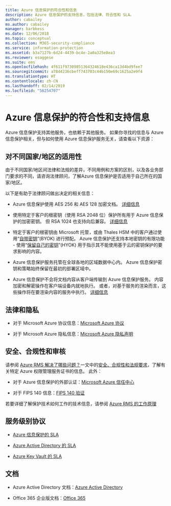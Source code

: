 ```yaml
---
title: Azure 信息保护的符合性和信息
description: Azure 信息保护的支持信息，包括法律、符合性和 SLA。
author: cabailey
ms.author: cabailey
manager: barbkess
ms.date: 12/06/2018
ms.topic: conceptual
ms.collection: M365-security-compliance
ms.service: information-protection
ms.assetid: b3a7127b-6d24-4439-bc4e-2a0a325e8ea3
ms.reviewer: esaggese
ms.suite: ems
ms.openlocfilehash: 4f611f97309851364324618e436ca13d4bd9fee7
ms.sourcegitcommit: a78d4236cbeff743703c44b150e69c1625a2e9f4
ms.translationtype: HT
ms.contentlocale: zh-CN
ms.lasthandoff: 02/14/2019
ms.locfileid: "56254707"
---
```

# <a name="compliance-and-supporting-information-for-azureinformation-protection"></a>Azure 信息保护的符合性和支持信息

Azure 信息保护支持其他服务，也依赖于其他服务。 如果你寻找的信息与 Azure 信息保护相关，但与如何使用 Azure 信息保护服务无关，请查看以下资源：

## <a name="suitability-for-different-countries"></a>对不同国家/地区的适用性

由于不同国家/地区间法律和法规的差异，不同用例和方案的区别，以及各业务部门要求的不同，请咨询法律顾问，了解Azure 信息保护是否适用于自己所在的国家/地区。

以下是有助于法律顾问做出决定的相关信息：

- Azure 信息保护使用 AES 256 和 AES 128 加密文档。 [详细信息](./how-does-it-work.md#cryptographic-controls-used-by-azure-rms-algorithms-and-key-lengths)

- 使用特定于客户的根密钥（使用 RSA 2048 位）保护所有用于 Azure 信息保护的加密密钥。 但 RSA 1024 也支持向后兼容。 [详细信息](./how-does-it-work.md#cryptographic-controls-used-by-azure-rms-algorithms-and-key-lengths)

- 特定于客户的根密钥由 Microsoft 托管，或由 Thales HSM 中的客户通过使用“[自带密钥](plan-implement-tenant-key.md)”(BYOK) 进行预配。 Azure 信息保护还支持本地密钥的有限功能 - 使用“[保留自己的密钥](configure-adrms-restrictions.md)”(HYOK) 用于指示其不能使用基于云的密钥保护的要求影响的内容。

- Azure 信息保护服务托管在全球各地的区域数据中心内。 Azure 信息保护密钥和策略始终保留在最初的部署区域中。
 
- Azure 信息保护不会将文档内容从客户端传输到 Azure 信息保护服务。 内容加密和解密操作在客户端设备内就地执行。 或者，对基于服务的渲染而言，这些操作将在要渲染内容的服务中执行。 [详细信息](./how-does-it-work.md)

## <a name="legal-and-privacy"></a>法律和隐私

- 对于 Microsoft Azure 协议信息：[Microsoft Azure 协议](https://azure.microsoft.com/support/legal/subscription-agreement/)

- 对于 Microsoft Azure 隐私信息：[Microsoft Azure 隐私声明](https://azure.microsoft.com/support/legal/privacy-statement/)

## <a name="security-compliance-and-auditing"></a>安全、合规性和审核

请参阅 [Azure RMS 解决了哪些问题？](./azure-rms-problems-it-solves.md)一文中的[安全、合规性和法规要求](./what-is-azure-rms.md#security-compliance-and-regulatory-requirements)，了解有关特定 Azure 权限管理服务证书的信息。 此外：

- 对于 Azure 信息保护的外部认证：[Microsoft Azure 信任中心](https://azure.microsoft.com/support/trust-center/)

- 对于 FIPS 140 信息：[FIPS 140 验证](https://technet.microsoft.com/library/security/cc750357.aspx)

若要详细了解保护技术如何工作的技术信息，请参阅 [Azure RMS 的工作原理](./how-does-it-work.md) 

## <a name="service-level-agreements"></a>服务级别协议

- [Azure 信息保护的 SLA](https://azure.microsoft.com/support/legal/sla/information-protection/v1_0/)

- [Azure Active Directory 的 SLA](https://azure.microsoft.com/support/legal/sla/active-directory/v1_0/)

- [Azure Key Vault 的 SLA](https://azure.microsoft.com/support/legal/sla/key-vault/v1_0/)

## <a name="documentation"></a>文档

- Azure Active Directory 文档：[Azure Active Directory](/azure/active-directory/fundamentals/active-directory-whatis)

- Office 365 企业版文档：[Office 365](https://docs.microsoft.com/en-us/Office365/Enterprise/)

